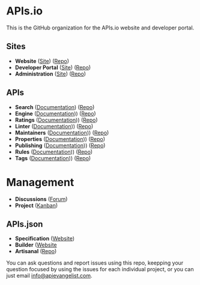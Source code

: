 # APIs.io
This is the GitHub organization for the APIs.io website and developer portal.

## Sites

 - **Website** ([Site](https://apis.io/)) ([Repo](https://github.com/api-search/web-site))
 - **Developer Portal** ([Site](https://developer.apis.io/)) ([Repo](https://github.com/api-search/developer-portal))
 - **Administration** ([Site](https://admin.apis.io/)) ([Repo](https://github.com/api-search/admin))

## APIs

- **Search** ([Documentation](https://search-docs.apis.io)) ([Repo](https://github.com/api-search/search-api))
- **Engine** ([Documentation](https://engine-docs.apis.io))) ([Repo](https://github.com/api-search/engine-api))
- **Ratings** ([Documentation](https://ratings-docs.apis.io))) ([Repo](https://github.com/api-search/ratings-api))
- **Linter** ([Documentation](https://linter-docs.apis.io))) ([Repo](https://github.com/api-search/linter-api))
- **Maintainers** ([Documentation](https://maintainers-docs.apis.io))) ([Repo](https://github.com/api-search/maintainers-api))
- **Properties** ([Documentation](https://properties-docs.apis.io))) ([Repo](https://github.com/api-search/properties-api))
- **Publishing** ([Documentation](https://publishing-docs.apis.io))) ([Repo](https://github.com/api-search/publishing-api))
- **Rules** ([Documentation](https://rules-docs.apis.io))) ([Repo](https://github.com/api-search/rules-api))
- **Tags** ([Documentation](https://tags-docs.apis.io))) ([Repo](https://github.com/api-search/tags-api))

# Management

- **Discussions** ([Forum](https://github.com/orgs/api-search/projects/1/views/1))
- **Project** ([Kanban](https://github.com/orgs/api-search/projects/1/views/1))

## APIs.json

- **Specification** ([Website](https://apisjson.org/))
- **Builder** ([Website](https://apisjson.org/](http://builder.apisyaml.org/))
- **Artisanal** ([Repo](https://github.com/apis-json/artisanal))

You can ask questions and report issues using this repo, keepping your question focused by using the issues for each individual project, or you can just email [info@apievangelist.com](mailto:info@apievangelist.com).

